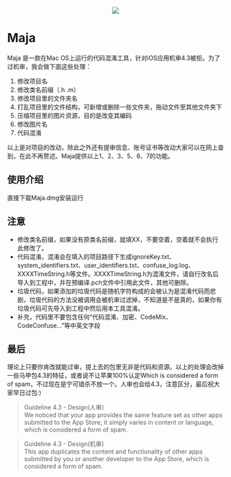 <p align="center" >
<img src="https://upload-images.jianshu.io/upload_images/2523674-1ad917d7d89c9625.png">
</p>

# Maja
Maja 是一款在Mac OS上运行的代码混淆工具，针对iOS应用机审4.3被拒。为了过机审，我会做下面这些处理：
1. 修改项目名
2. 修改类名前缀（.h .m）
3. 修改项目里的文件夹名
4. 打乱项目里的文件结构，可新增或删除一些文件夹，拖动文件至其他文件夹下
5. 压缩项目里的图片资源，目的是改变其编码
6. 修改图片名
7. 代码混淆 

以上是对项目的改动，除此之外还有提审信息、账号证书等改动大家可以在网上查到，在此不再赘述。Maja提供以上1、2、3、5、6、7的功能。

## 使用介绍
直接下载Maja.dmg安装运行

## 注意
- 修改类名前缀，如果没有原类名前缀，就填XX，不要空着，空着就不会执行此修改了。
- 代码混淆，混淆会在填入的项目路径下生成ignoreKey.txt、system_identifiers.txt、user_identifiers.txt、confuse_log.log、XXXXTimeString.h等文件。XXXXTimeString.h为混淆文件，请自行改名后导入到工程中，并在预编译.pch文件中引用此文件，其他可删除。
- 垃圾代码，如果添加的垃圾代码是随机字符构成的会被认为是混淆代码而悲剧，垃圾代码的方法没被调用会被机审过滤掉，不知道是不是真的，如果你有垃圾代码可先导入到工程中然后用本工具混淆。
- 补充，代码里不要包含任何“代码混淆、加密、CodeMix、CodeConfuse...”等中英文字段

## 最后
理论上只要你肯改就能过审，提上去的包里无非是代码和资源。以上的处理会改掉一些马甲包4.3的特征，或者说不让苹果100%认定Which is considered a form of spam，不过现在是宁可错杀不放一个。人审也会给4.3，注意区分，最后祝大家早日过包:)

>Guideline 4.3 - Design(人审)  
We noticed that your app provides the same feature set as other apps submitted to the App Store; it simply varies in content or language, which is considered a form of spam.  

>Guideline 4.3 - Design(机审)  
This app duplicates the content and functionality of other apps submitted by you or another developer to the App Store, which is considered a form of spam.
